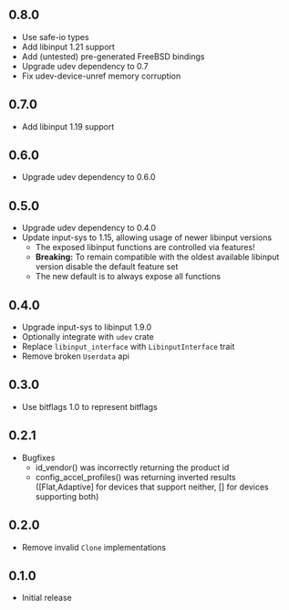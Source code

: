 ## 0.8.0

- Use safe-io types
- Add libinput 1.21 support
- Add (untested) pre-generated FreeBSD bindings
- Upgrade udev dependency to 0.7
- Fix udev-device-unref memory corruption

## 0.7.0

- Add libinput 1.19 support

## 0.6.0

- Upgrade udev dependency to 0.6.0

## 0.5.0

- Upgrade udev dependency to 0.4.0
- Update input-sys to 1.15, allowing usage of newer libinput versions
  - The exposed libinput functions are controlled via features!
  - **Breaking:** To remain compatible with the oldest available libinput version disable the default feature set
  - The new default is to always expose all functions

## 0.4.0

- Upgrade input-sys to libinput 1.9.0
- Optionally integrate with `udev` crate
- Replace `libinput_interface` with `LibinputInterface` trait
- Remove broken `Userdata` api

## 0.3.0

- Use bitflags 1.0 to represent bitflags

## 0.2.1

- Bugfixes
  - id_vendor() was incorrectly returning the product id
  - config_accel_profiles() was returning inverted results ([Flat,Adaptive] for devices that support neither, [] for devices supporting both)


## 0.2.0

- Remove invalid `Clone` implementations

## 0.1.0

- Initial release

